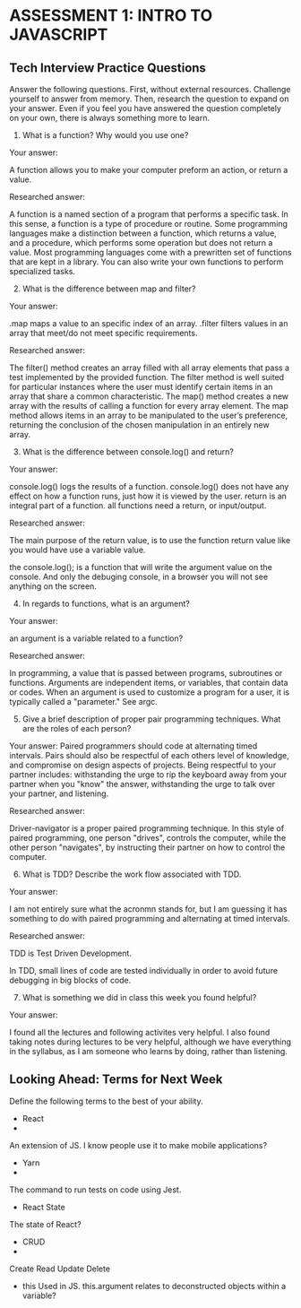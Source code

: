 # ASSESSMENT 1: INTRO TO JAVASCRIPT
## Tech Interview Practice Questions

Answer the following questions. First, without external resources. Challenge yourself to answer from memory. Then, research the question to expand on your answer. Even if you feel you have answered the question completely on your own, there is always something more to learn.   

1. What is a function? Why would you use one?

  Your answer:
  
  A function allows you to make your computer preform an action, or return a value. 
  
  Researched answer:
  
A function is a named section of a program that performs a specific task. In this sense, a function is a type of procedure or routine. Some programming languages make a distinction between a function, which returns a value, and a procedure, which performs some operation but does not return a value.
Most programming languages come with a prewritten set of functions that are kept in a library. You can also write your own functions to perform specialized tasks.


2. What is the difference between map and filter?

  Your answer:
  
.map maps a value to an specific index of an array. .filter filters values in an array that meet/do not meet specific requirements.

  Researched answer:
  
The filter() method creates an array filled with all array elements that pass a test implemented by the provided function. The filter method is well suited for particular instances where the user must identify certain items in an array that share a common characteristic.
The map() method creates a new array with the results of calling a function for every array element. The map method allows items in an array to be manipulated to the user’s preference, returning the conclusion of the chosen manipulation in an entirely new array.

3. What is the difference between console.log() and return?

  Your answer:
  
  console.log() logs the results of a function. console.log() does not have any effect on how a function runs, just how it is viewed by the user.
  return is an integral part of a function. all functions need a return, or input/output.
  
  Researched answer:
  
The main purpose of the return value, is to use the function return value like you would have use a variable value.

the console.log(); is a function that will write the argument value on the console. And only the debuging console, in a browser you will not see anything on the screen.

4. In regards to functions, what is an argument?

  Your answer:
  
an argument is a variable related to a function?

  Researched answer:
  
In programming, a value that is passed between programs, subroutines or functions. Arguments are independent items, or variables, that contain data or codes. When an argument is used to customize a program for a user, it is typically called a "parameter." See argc.


5. Give a brief description of proper pair programming techniques. What are the roles of each person?

  Your answer:
  Paired programmers should code at alternating timed intervals.
  Pairs should also be respectful of each others level of knowledge, and compromise on design aspects of projects. 
  Being respectful to your partner includes: withstanding the urge to rip the keyboard away from your partner when you "know" the answer, withstanding the urge to talk over your partner, and listening. 
  
  Researched answer:

Driver-navigator is a proper paired programming technique. In this style of paired programming, one person "drives", controls the computer, while the other person "navigates", by instructing their partner on how to control the computer.

6. What is TDD? Describe the work flow associated with TDD.

  Your answer:
  
  I am not entirely sure what the acronmn stands for, but I am guessing it has something to do with paired programming and alternating at timed intervals. 

  Researched answer:

TDD is Test Driven Development. 

In TDD, small lines of code are tested individually in order to avoid future debugging in big blocks of code. 

7. What is something we did in class this week you found helpful?  

  Your answer:

I found all the lectures and following activites very helpful. 
I also found taking notes during lectures to be very helpful, although we have everything in the syllabus, as I am someone who learns by doing, rather than listening. 


## Looking Ahead: Terms for Next Week

Define the following terms to the best of your ability.

- React
- 
An extension of JS.
I know people use it to make mobile applications?

- Yarn
- 
The command to run tests on code using Jest.

- React State
 
The state of React?

- CRUD
- 
Create
Read
Update
Delete

- this
Used in JS. 
this.argument relates to deconstructed objects within a variable?